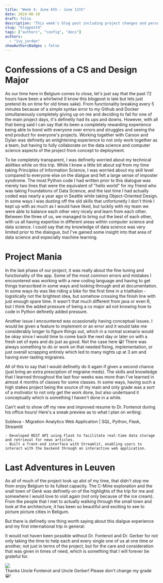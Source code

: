 ```yaml
---
title: "Week 4: June 6th - June 11th"
date: 2024-06-10
draft: false
description: "This week's blog post including project changes and personal observations. "
slug: "blogpost4"  
tags: ["authors", "config", "docs"]
authors:
  - "ivy_jordan"
showAuthorsBadges : false
---
```


# **Confessions of a CS and Design Major**

As our time here in Belgium comes to close, let's just say that the past 72 hours have been a whirlwind (I know this blogpost is late but lets just pretend its on time for old times sake). From functionality breaking every 5 minutes because of a simple syntax error to my Github and Docker simultaneously completely giving up on me and deciding to fail for one of the main project days, it's definetly had its ups and downs. However, with all that being said I can say that its been a completely rewarding experience being able to bond with everyone over errors and struggles and seeing the end product for everyone's projects. Working together with Carson and Dylan was definetly an enlightening experience to not only work together as a team, but having to fully collaborate on the data science and computer science aspects of the project from concept to deployment. 

To be completely transparent, I was definetly worried about my technical abilities while on this trip. While I knew a little bit about sql from my time taking Principles of Information Science, I was worried about my skill level compared to everyone else on the dialgue and felt a large sense of imposter syndrome. The most Python code I had written prior to this dialogue was merely two lines that were the equivalent of "hello world" for my friend who was taking Foundations of Data Science, and the last time I had actually coded was nearly a year ago in Seattle while taking Object-Oriented Design. In some ways I was dusting off the old skills that unfortunetly I don't think I kept up with as much as I would have liked, but luckily with my team we were able to balance each other very nicely and learn from each other. Between the three of us, we managed to bring out the best of each other, with us all having expertise in different areas within computer science and data science. I could say that my knowledge of data science was very limited prior to the dialogue, but I've gained some insight into that area of data science and especially machine learning. 

# **Project Mania**

In the last phase of our project, it was really about the fine tuning and functionality of the app. Some of the most common errors and mistakes I encountered was working with a new coding language and having to get things transcribed in some ways and looking through and at documentation. In some ways its was like riding a bike for the first time in a triathalon - logistically not the brightest idea, but somehow crossing the finish line with just enough spare time. It wasn't that much different from java or even R, but I think the added pressure of being a cs major  ad not knowing how to code in Python definetly added pressure. 

Another issue I encountered was ocassionally having conceptual issues. I would be given a feature to implement or an error and it would take me considerably longer to figure things out, which in a normal scenario would be okay since I would time to come back the next day or later on with a fresh set of eyes and do just as good. Not the case here 😀! There was always something to do or work on that needed fixing, implementation, or just overall scrapping entirely which led to many nights up at 3 am and having ever-lasting migraines. 

All of this to say that I would definelty do it again if given a second chance (just bring an extra presciption of migraine meds). The skills and knowledge that I learned throughout the last four weeks was more than I've learned in almost 4 months of classes for some classes. In some ways, having such a high stakes project being the source of my main and only grade was a sort of a motivator to not only get the work done, but also undertsand it conceptually which is something I haven't done in a while. 

Can't wait to show off my new and improved resume to Dr. Fontenot during his office hours! Here's a sneak preview as to what I plan on writing: 

Subleva - Migration Analytics Web Application | SQL, Python, Flask, Streamlit

    - Developed REST API using Flask to facilitate real-time data storage and retrieval for news articles.
    - Built a front-end interface with Streamlit, enabling users to interact with the backend through an interactive web application.

# **Last Adventures in Leuven** 

As all of much of the project took up alot of my time, that didn't stop me from enjoy Belgium to its fullest capacity. The C-Mine exploration and the snall town of Genk was definetly on of the highlights of the trip for me and somewhere I would love to visit again (not only because of the ice cream). From the people that I met to actually walking through the small town and look at the architecture, it has been so beautiful and exciting to see to picture picture cities in Beligum.

But there is definetly one thing worth saying about this dialgue experience and my first international trip in general: 

It would not haven been possible without Dr. Fontenot and Dr. Gerber for not only taking the time to help each and every single one of us at one time or another, not just in terms of the project, but for the care and consideration that was given in times of need, which is something that I will forever be grateful for. 

<img src = "https://i.imgur.com/eXzoz1N.jpeg">
<figcaption>Thanks Uncle Fontenot and Uncle Gerber! Please don't change my grade 😀! </figcaption>